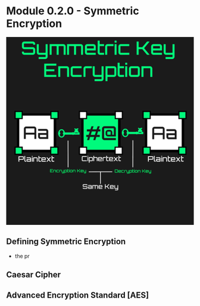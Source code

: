 # Module 0.2.0 - Symmetric Encryption
![Symmetric Encryption](https://github.com/CosmodiumCS/Introduction-to-Cryptography/blob/main/images/symmetric.png?raw=true)
## Defining Symmetric Encryption
- the pr

## Caesar Cipher


## Advanced Encryption Standard [AES]
